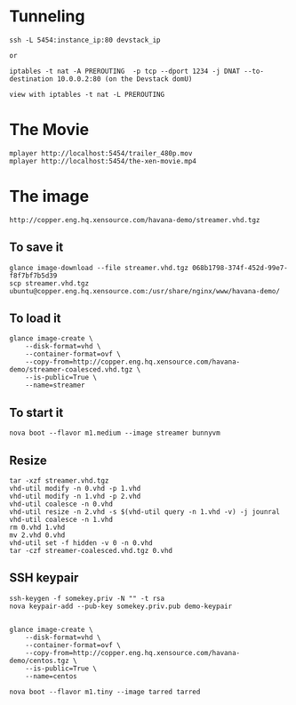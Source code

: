 # Tunneling

    ssh -L 5454:instance_ip:80 devstack_ip
    
    or
    
    iptables -t nat -A PREROUTING  -p tcp --dport 1234 -j DNAT --to-destination 10.0.0.2:80 (on the Devstack domU)
    
    view with iptables -t nat -L PREROUTING

# The Movie

    mplayer http://localhost:5454/trailer_480p.mov
    mplayer http://localhost:5454/the-xen-movie.mp4

# The image

    http://copper.eng.hq.xensource.com/havana-demo/streamer.vhd.tgz

## To save it

    glance image-download --file streamer.vhd.tgz 068b1798-374f-452d-99e7-f8f7bf7b5d39
    scp streamer.vhd.tgz ubuntu@copper.eng.hq.xensource.com:/usr/share/nginx/www/havana-demo/

## To load it

    glance image-create \
        --disk-format=vhd \
        --container-format=ovf \
        --copy-from=http://copper.eng.hq.xensource.com/havana-demo/streamer-coalesced.vhd.tgz \
        --is-public=True \
        --name=streamer

## To start it

    nova boot --flavor m1.medium --image streamer bunnyvm

## Resize

    tar -xzf streamer.vhd.tgz
    vhd-util modify -n 0.vhd -p 1.vhd
    vhd-util modify -n 1.vhd -p 2.vhd
    vhd-util coalesce -n 0.vhd
    vhd-util resize -n 2.vhd -s $(vhd-util query -n 1.vhd -v) -j jounral
    vhd-util coalesce -n 1.vhd
    rm 0.vhd 1.vhd
    mv 2.vhd 0.vhd
    vhd-util set -f hidden -v 0 -n 0.vhd
    tar -czf streamer-coalesced.vhd.tgz 0.vhd

## SSH keypair

    ssh-keygen -f somekey.priv -N "" -t rsa
    nova keypair-add --pub-key somekey.priv.pub demo-keypair


    glance image-create \
        --disk-format=vhd \
        --container-format=ovf \
        --copy-from=http://copper.eng.hq.xensource.com/havana-demo/centos.tgz \
        --is-public=True \
        --name=centos

    nova boot --flavor m1.tiny --image tarred tarred
